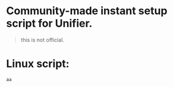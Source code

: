 # Community-made instant setup script for Unifier.
> this is not official.

# Linux script:
```aa```
